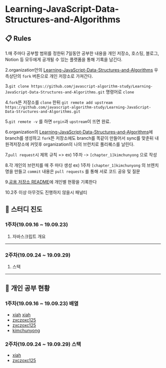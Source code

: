 # Learning-JavaScript-Data-Structures-and-Algorithms
## 📋 Rules
1.매 주마다 공부할 범위를 정한뒤 7일동안 공부한 내용을 개인 저장소, 호스팅, 블로그, Notion 등 모두에게 공개될 수 있는 플랫폼을 통해 기록을 남긴다.

2.organization안의 [Learning-JavaScript-Data-Structures-and-Algorithms](https://github.com/javascript-algorithm-study/Learning-JavaScript-Data-Structures-and-Algorithms) 우측상단의 `fork` 버튼으로 개인 저장소로 가져간다.

3.`git clone https://github.com/javascript-algorithm-study/Learning-JavaScript-Data-Structures-and-Algorithms.git` 명령어로 `clone`

4.`fork`뜬 저장소를 `clone` 한뒤 `git remote add upstream https://github.com/javascript-algorithm-study/Learning-JavaScript-Data-Structures-and-Algorithms.git`

5.`git remote -v` 를 하면 `orgin`과 `upstream`이 뜨면 완료.

6.organization의 [Learning-JavaScript-Data-Structures-and-Algorithms](https://github.com/javascript-algorithm-study/Learning-JavaScript-Data-Structures-and-Algorithms)에 branch를 생성하고 `fork`뜬 저장소에도 branch를 똑같이 만들어서 sync를 맞춘뒤 내 원격저장소에 커밋후 organization의 나의 브런치로 풀리퀘스를 날린다.

7.`pull request`시 제목 규칙 => ex) 1주차 -> `[chapter_1]kimchunyong` 으로 작성

8.각 개인의 브런치를 매 주 마다 생성 ex) 1주차 `[chapter_1]kimchunyong` 의 브렌치 명을 만들고 `commit` 내용은 `pull requests` 를 통해 서로 코드 공유 및 질문

9.[공용 저장소 README](https://github.com/javascript-algorithm-study/Learning-JavaScript-Data-Structures-and-Algorithms.git)에 개인별 현황을 기록한다

10.2주 이상 아무것도 진행하지 않을시 패널티 



## :book: 스터디 진도

### 1주차(19.09.16 ~ 19.09.23)

1. 자바스크립트 개요

---
### 2주차(19.09.24 ~ 19.09.29)

1. 스택

---

## :pencil: 개인 공부 현황

### 1주차(19.09.16 ~ 19.09.23) 배열
- [xiah](https://github.com/noel88/Learning-JavaScript-Data-Structures-and-Algorithms/blob/chapter1_xiah/chapter1/summary.js) [xiah](https://github.com/noel88/Learning-JavaScript-Data-Structures-and-Algorithms/blob/chapter2_xiah/chapter2/Arrangement.md)
- [zxczoxc125](https://github.com/zxczoxc125/Learning-JavaScript-Data-Structures-and-Algorithms/blob/zxczoxc125/chapter_01/chapter_01.md)
- [zxczoxc125](https://github.com/zxczoxc125/Learning-JavaScript-Data-Structures-and-Algorithms/blob/zxczoxc125/chapter_02/chapter_02.md)
- [kimchunyong](https://github.com/kimchunyong/Learning-JavaScript-Data-Structures-and-Algorithms/blob/kimchunyong/chapter_01/array.js)

### 2주차(19.09.24 ~ 19.09.29) 스택
- [xiah](https://github.com/noel88/Learning-JavaScript-Data-Structures-and-Algorithms/blob/chapter3_xiah/chapter3/Stack.md)
- [zxczoxc125](https://github.com/zxczoxc125/Learning-JavaScript-Data-Structures-and-Algorithms/blob/zxczoxc125/chapter_03/chapter_03.md)

